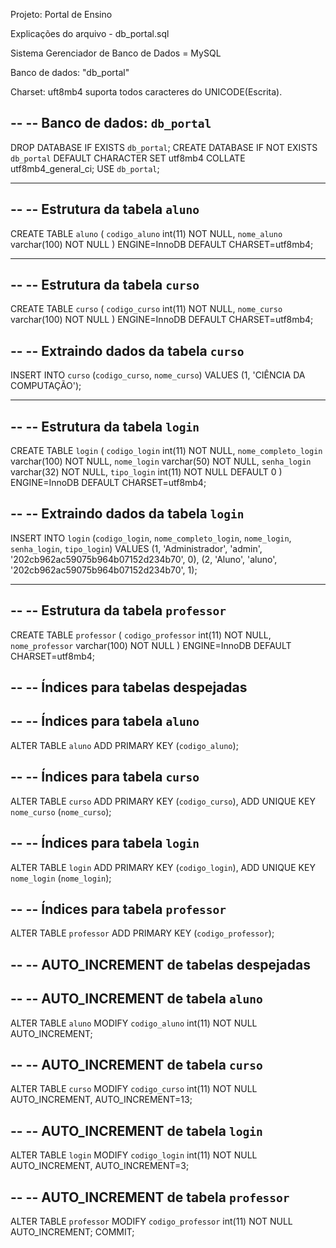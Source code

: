 Projeto: Portal de Ensino

Explicações do arquivo - db_portal.sql

Sistema Gerenciador de Banco de Dados = MySQL

Banco de dados: "db_portal"

Charset: uft8mb4 suporta todos caracteres do UNICODE(Escrita).


--
-- Banco de dados: `db_portal`
--
DROP DATABASE IF EXISTS `db_portal`;
CREATE DATABASE IF NOT EXISTS `db_portal` DEFAULT CHARACTER SET utf8mb4 COLLATE utf8mb4_general_ci;
USE `db_portal`;

-- --------------------------------------------------------

--
-- Estrutura da tabela `aluno`
--

CREATE TABLE `aluno` (
  `codigo_aluno` int(11) NOT NULL,
  `nome_aluno` varchar(100) NOT NULL
) ENGINE=InnoDB DEFAULT CHARSET=utf8mb4;

-- --------------------------------------------------------

--
-- Estrutura da tabela `curso`
--

CREATE TABLE `curso` (
  `codigo_curso` int(11) NOT NULL,
  `nome_curso` varchar(100) NOT NULL
) ENGINE=InnoDB DEFAULT CHARSET=utf8mb4;

--
-- Extraindo dados da tabela `curso`
--

INSERT INTO `curso` (`codigo_curso`, `nome_curso`) VALUES
(1, 'CIÊNCIA DA COMPUTAÇÃO');

-- --------------------------------------------------------

--
-- Estrutura da tabela `login`
--

CREATE TABLE `login` (
  `codigo_login` int(11) NOT NULL,
  `nome_completo_login` varchar(100) NOT NULL,
  `nome_login` varchar(50) NOT NULL,
  `senha_login` varchar(32) NOT NULL,
  `tipo_login` int(11) NOT NULL DEFAULT 0
) ENGINE=InnoDB DEFAULT CHARSET=utf8mb4;

--
-- Extraindo dados da tabela `login`
--

INSERT INTO `login` (`codigo_login`, `nome_completo_login`, `nome_login`, `senha_login`, `tipo_login`) VALUES
(1, 'Administrador', 'admin', '202cb962ac59075b964b07152d234b70', 0),
(2, 'Aluno', 'aluno', '202cb962ac59075b964b07152d234b70', 1);

-- --------------------------------------------------------

--
-- Estrutura da tabela `professor`
--

CREATE TABLE `professor` (
  `codigo_professor` int(11) NOT NULL,
  `nome_professor` varchar(100) NOT NULL
) ENGINE=InnoDB DEFAULT CHARSET=utf8mb4;

--
-- Índices para tabelas despejadas
--

--
-- Índices para tabela `aluno`
--
ALTER TABLE `aluno`
  ADD PRIMARY KEY (`codigo_aluno`);

--
-- Índices para tabela `curso`
--
ALTER TABLE `curso`
  ADD PRIMARY KEY (`codigo_curso`),
  ADD UNIQUE KEY `nome_curso` (`nome_curso`);

--
-- Índices para tabela `login`
--
ALTER TABLE `login`
  ADD PRIMARY KEY (`codigo_login`),
  ADD UNIQUE KEY `nome_login` (`nome_login`);

--
-- Índices para tabela `professor`
--
ALTER TABLE `professor`
  ADD PRIMARY KEY (`codigo_professor`);

--
-- AUTO_INCREMENT de tabelas despejadas
--

--
-- AUTO_INCREMENT de tabela `aluno`
--
ALTER TABLE `aluno`
  MODIFY `codigo_aluno` int(11) NOT NULL AUTO_INCREMENT;

--
-- AUTO_INCREMENT de tabela `curso`
--
ALTER TABLE `curso`
  MODIFY `codigo_curso` int(11) NOT NULL AUTO_INCREMENT, AUTO_INCREMENT=13;

--
-- AUTO_INCREMENT de tabela `login`
--
ALTER TABLE `login`
  MODIFY `codigo_login` int(11) NOT NULL AUTO_INCREMENT, AUTO_INCREMENT=3;

--
-- AUTO_INCREMENT de tabela `professor`
--
ALTER TABLE `professor`
  MODIFY `codigo_professor` int(11) NOT NULL AUTO_INCREMENT;
COMMIT;